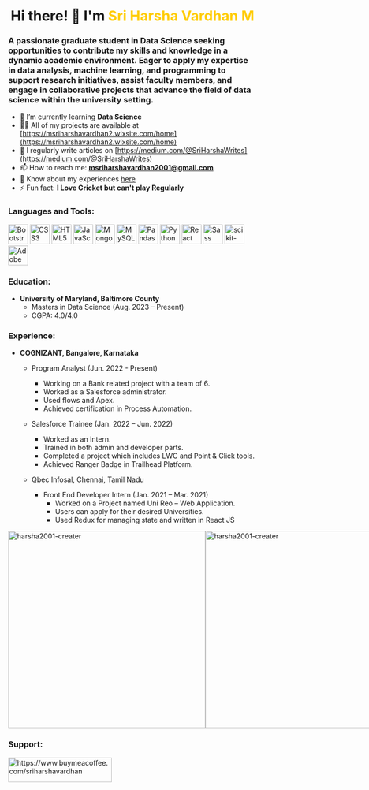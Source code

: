 <h1 align="center">Hi there! 👋 I'm <span style="color:#ffcc00">Sri Harsha Vardhan M</span></h1>

### A passionate graduate student in Data Science seeking opportunities to contribute my skills and knowledge in a dynamic academic environment. Eager to apply my expertise in data analysis, machine learning, and programming to support research initiatives, assist faculty members, and engage in collaborative projects that advance the field of data science within the university setting.

- 🌱 I’m currently learning **Data Science**
- 👨‍💻 All of my projects are available at [https://msriharshavardhan2.wixsite.com/home](https://msriharshavardhan2.wixsite.com/home)
- 📝 I regularly write articles on [https://medium.com/@SriHarshaWrites](https://medium.com/@SriHarshaWrites)
- 📫 How to reach me: **msriharshavardhan2001@gmail.com**
- 📄 Know about my experiences [here](https://drive.google.com/drive/folders/1L73hcZNihTv0P5PmuPsqgAOWSauT12Ks?usp=sharing)
- ⚡ Fun fact: **I Love Cricket but can't play Regularly**

<h3 align="left">Languages and Tools:</h3>
<p align="left">
  <img src="https://img.icons8.com/color/48/000000/bootstrap.png" alt="Bootstrap" width="40" height="40"/>
  <img src="https://img.icons8.com/color/48/000000/css3.png" alt="CSS3" width="40" height="40"/>
  <img src="https://img.icons8.com/color/48/000000/html-5.png" alt="HTML5" width="40" height="40"/>
  <img src="https://img.icons8.com/color/48/000000/javascript.png" alt="JavaScript" width="40" height="40"/>
  <img src="https://img.icons8.com/color/48/000000/mongodb.png" alt="MongoDB" width="40" height="40"/>
  <img src="https://img.icons8.com/color/48/000000/mysql.png" alt="MySQL" width="40" height="40"/>
  <img src="https://img.icons8.com/color/48/000000/pandas.png" alt="Pandas" width="40" height="40"/>
  <img src="https://img.icons8.com/color/48/000000/python.png" alt="Python" width="40" height="40"/>
  <img src="https://img.icons8.com/color/48/000000/react-native.png" alt="React" width="40" height="40"/>
  <img src="https://img.icons8.com/color/48/000000/sass.png" alt="Sass" width="40" height="40"/>
  <img src="https://img.icons8.com/color/48/000000/sklearn.png" alt="scikit-learn" width="40" height="40"/>
  <img src="https://img.icons8.com/windows/48/000000/adobe-xd.png" alt="Adobe XD" width="40" height="40"/>
</p>

### Education:
- **University of Maryland, Baltimore County**
  - Masters in Data Science (Aug. 2023 – Present)
  - CGPA: 4.0/4.0

### Experience:
- **COGNIZANT, Bangalore, Karnataka**
  - Program Analyst (Jun. 2022 - Present)
    - Working on a Bank related project with a team of 6.
    - Worked as a Salesforce administrator.
    - Used flows and Apex.
    - Achieved certification in Process Automation.

  - Salesforce Trainee (Jan. 2022 – Jun. 2022)
    - Worked as an Intern.
    - Trained in both admin and developer parts.
    - Completed a project which includes LWC and Point & Click tools.
    - Achieved Ranger Badge in Trailhead Platform.

  - Qbec Infosal, Chennai, Tamil Nadu
    - Front End Developer Intern (Jan. 2021 – Mar. 2021)
      - Worked on a Project named Uni Reo – Web Application.
      - Users can apply for their desired Universities.
      - Used Redux for managing state and written in React JS



<div style="display:flex; justify-content:space-between">
  <img src="https://github-readme-stats.vercel.app/api/top-langs?username=harsha2001-creater&show_icons=true&locale=en&layout=compact" alt="harsha2001-creater" width="400" />
  <img src="https://github-readme-stats.vercel.app/api?username=harsha2001-creater&show_icons=true&locale=en" alt="harsha2001-creater" width="400" />
</div>


<h3 align="left">Support:</h3>
<p><a href="https://www.buymeacoffee.com/https://www.buymeacoffee.com/sriharshavardhan"> <img align="left" src="https://cdn.buymeacoffee.com/buttons/v2/default-yellow.png" height="50" width="210" alt="https://www.buymeacoffee.com/sriharshavardhan" /></a></p><br><br>
